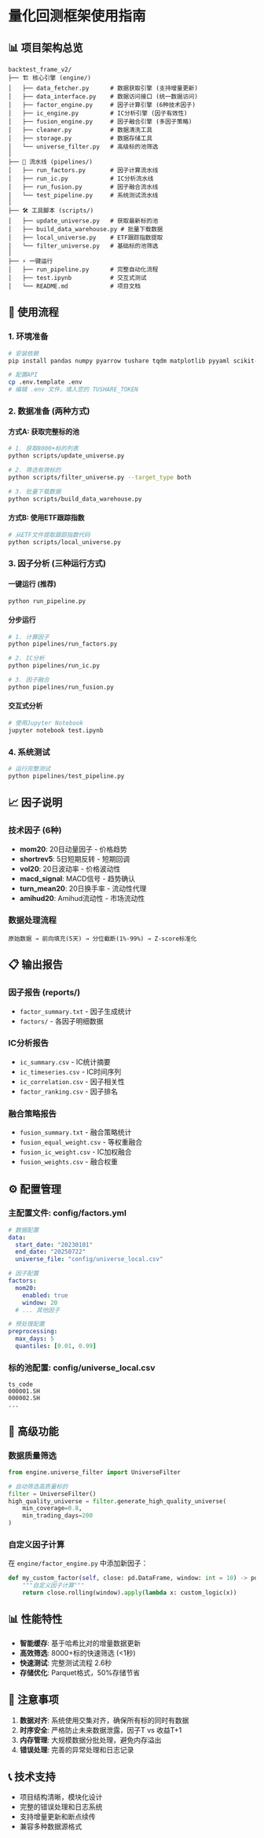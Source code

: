 # 量化回测框架使用指南

## 📊 项目架构总览

```
backtest_frame_v2/
├── 🏗️ 核心引擎 (engine/)
│   ├── data_fetcher.py      # 数据获取引擎 (支持增量更新)
│   ├── data_interface.py    # 数据访问接口 (统一数据访问)
│   ├── factor_engine.py     # 因子计算引擎 (6种技术因子)
│   ├── ic_engine.py         # IC分析引擎 (因子有效性)
│   ├── fusion_engine.py     # 因子融合引擎 (多因子策略)
│   ├── cleaner.py           # 数据清洗工具
│   ├── storage.py           # 数据存储工具
│   └── universe_filter.py   # 高级标的池筛选
│
├── 🔄 流水线 (pipelines/)
│   ├── run_factors.py       # 因子计算流水线
│   ├── run_ic.py            # IC分析流水线
│   ├── run_fusion.py        # 因子融合流水线
│   └── test_pipeline.py     # 系统测试流水线
│
├── 🛠️ 工具脚本 (scripts/)
│   ├── update_universe.py   # 获取最新标的池
│   ├── build_data_warehouse.py # 批量下载数据
│   ├── local_universe.py    # ETF跟踪指数提取
│   └── filter_universe.py   # 基础标的池筛选
│
├── ⚡ 一键运行
│   ├── run_pipeline.py      # 完整自动化流程
│   ├── test.ipynb           # 交互式测试
│   └── README.md            # 项目文档
```

## 🚀 使用流程

### 1. 环境准备
```bash
# 安装依赖
pip install pandas numpy pyarrow tushare tqdm matplotlib pyyaml scikit-learn lightgbm python-dotenv

# 配置API
cp .env.template .env
# 编辑 .env 文件，填入您的 TUSHARE_TOKEN
```

### 2. 数据准备 (两种方式)

#### 方式A: 获取完整标的池
```bash
# 1. 获取8000+标的列表
python scripts/update_universe.py

# 2. 筛选有效标的
python scripts/filter_universe.py --target_type both

# 3. 批量下载数据
python scripts/build_data_warehouse.py
```

#### 方式B: 使用ETF跟踪指数
```bash
# 从ETF文件提取跟踪指数代码
python scripts/local_universe.py
```

### 3. 因子分析 (三种运行方式)

#### 一键运行 (推荐)
```bash
python run_pipeline.py
```

#### 分步运行
```bash
# 1. 计算因子
python pipelines/run_factors.py

# 2. IC分析
python pipelines/run_ic.py

# 3. 因子融合
python pipelines/run_fusion.py
```

#### 交互式分析
```bash
# 使用Jupyter Notebook
jupyter notebook test.ipynb
```

### 4. 系统测试
```bash
# 运行完整测试
python pipelines/test_pipeline.py
```

## 📈 因子说明

### 技术因子 (6种)
- **mom20**: 20日动量因子 - 价格趋势
- **shortrev5**: 5日短期反转 - 短期回调
- **vol20**: 20日波动率 - 价格波动性
- **macd_signal**: MACD信号 - 趋势确认
- **turn_mean20**: 20日换手率 - 流动性代理
- **amihud20**: Amihud流动性 - 市场流动性

### 数据处理流程
```
原始数据 → 前向填充(5天) → 分位截断(1%-99%) → Z-score标准化
```

## 📋 输出报告

### 因子报告 (reports/)
- `factor_summary.txt` - 因子生成统计
- `factors/` - 各因子明细数据

### IC分析报告
- `ic_summary.csv` - IC统计摘要
- `ic_timeseries.csv` - IC时间序列
- `ic_correlation.csv` - 因子相关性
- `factor_ranking.csv` - 因子排名

### 融合策略报告
- `fusion_summary.txt` - 融合策略统计
- `fusion_equal_weight.csv` - 等权重融合
- `fusion_ic_weight.csv` - IC加权融合
- `fusion_weights.csv` - 融合权重

## ⚙️ 配置管理

### 主配置文件: config/factors.yml
```yaml
# 数据配置
data:
  start_date: "20230101"
  end_date: "20250722"
  universe_file: "config/universe_local.csv"

# 因子配置
factors:
  mom20:
    enabled: true
    window: 20
  # ... 其他因子

# 预处理配置
preprocessing:
  max_days: 5
  quantiles: [0.01, 0.99]
```

### 标的池配置: config/universe_local.csv
```csv
ts_code
000001.SH
000002.SH
...
```

## 🔧 高级功能

### 数据质量筛选
```python
from engine.universe_filter import UniverseFilter

# 自动筛选高质量标的
filter = UniverseFilter()
high_quality_universe = filter.generate_high_quality_universe(
    min_coverage=0.8,
    min_trading_days=200
)
```

### 自定义因子计算
在 `engine/factor_engine.py` 中添加新因子：
```python
def my_custom_factor(self, close: pd.DataFrame, window: int = 10) -> pd.DataFrame:
    """自定义因子计算"""
    return close.rolling(window).apply(lambda x: custom_logic(x))
```

## 📊 性能特性

- **智能缓存**: 基于哈希比对的增量数据更新
- **高效筛选**: 8000+标的快速筛选 (<1秒)  
- **快速测试**: 完整测试流程 2.6秒
- **存储优化**: Parquet格式，50%存储节省

## 🚨 注意事项

1. **数据对齐**: 系统使用交集对齐，确保所有标的同时有数据
2. **时序安全**: 严格防止未来数据泄露，因子T vs 收益T+1
3. **内存管理**: 大规模数据分批处理，避免内存溢出
4. **错误处理**: 完善的异常处理和日志记录

## 📞 技术支持

- 项目结构清晰，模块化设计
- 完整的错误处理和日志系统
- 支持增量更新和断点续传
- 兼容多种数据源格式
